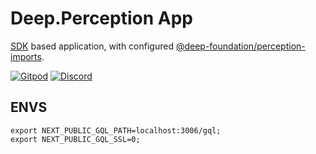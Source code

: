 # Deep.Perception App

[SDK](https://github.com/deep-foundation/sdk) based application, with configured [@deep-foundation/perception-imports](https://github.com/deep-foundation/perception-imports).

[![Gitpod](https://img.shields.io/badge/Gitpod-ready--to--code-blue?logo=gitpod)](https://gitpod.io/#https://github.com/deep-foundation/perception-app) 
[![Discord](https://badgen.net/badge/icon/discord?icon=discord&label&color=purple)](https://discord.gg/deep-foundation)

## ENVS

```
export NEXT_PUBLIC_GQL_PATH=localhost:3006/gql;
export NEXT_PUBLIC_GQL_SSL=0;
```
